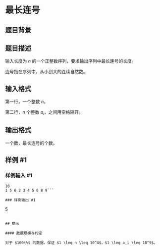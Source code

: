 # 最长连号

## 题目背景



## 题目描述

输入长度为 $n$ 的一个正整数序列，要求输出序列中最长连号的长度。

连号指在序列中，从小到大的连续自然数。


## 输入格式

第一行，一个整数 $n$。

第二行，$n$ 个整数 $a_i$，之间用空格隔开。


## 输出格式

一个数，最长连号的个数。


## 样例 #1

### 样例输入 #1
```
10
1 5 6 2 3 4 5 6 8 9```

### 样例输出 #1

```
5

```

## 提示

#### 数据规模与约定

对于 $100\%$ 的数据，保证 $1 \leq n \leq 10^4$，$1 \leq a_i \leq 10^9$。
